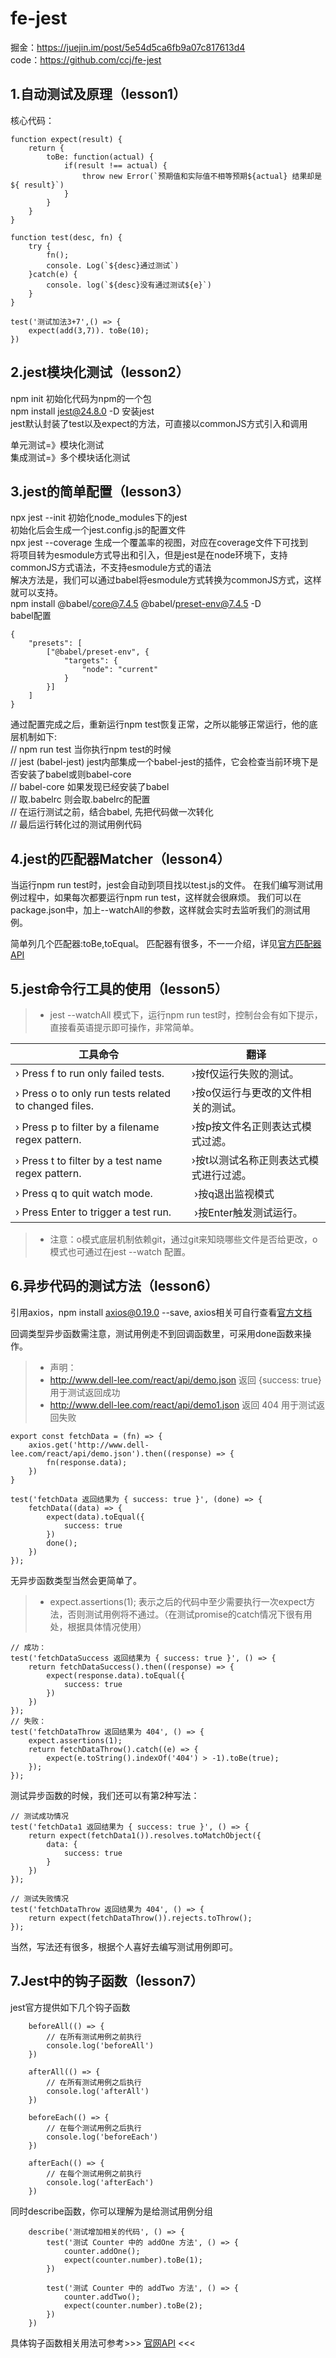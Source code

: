 # fe-jest
掘金：https://juejin.im/post/5e54d5ca6fb9a07c817613d4  
code：https://github.com/ccj/fe-jest

## 1.自动测试及原理（lesson1）
核心代码：

```
function expect(result) {
    return {
        toBe: function(actual) {
            if(result !== actual) {
                throw new Error(`预期值和实际值不相等预期${actual} 结果却是${ result}`)
            }
        }
    }
}

function test(desc, fn) {
    try {
        fn();
        console. Log(`${desc}通过测试`)
    }catch(e) {
        console. log(`${desc}没有通过测试${e}`)
    }
}

test('测试加法3+7',() => {
    expect(add(3,7)). toBe(10);
})

```

## 2.jest模块化测试（lesson2） 
npm init 初始化代码为npm的一个包   
npm install jest@24.8.0 -D 安装jest  
jest默认封装了test以及expect的方法，可直接以commonJS方式引入和调用

单元测试=》模块化测试  
集成测试=》多个模块话化测试


## 3.jest的简单配置（lesson3）
npx jest --init  初始化node_modules下的jest  
初始化后会生成一个jest.config.js的配置文件  
npx jest --coverage 生成一个覆盖率的视图，对应在coverage文件下可找到  
将项目转为esmodule方式导出和引入，但是jest是在node环境下，支持commonJS方式语法，不支持esmodule方式的语法  
解决方法是，我们可以通过babel将esmodule方式转换为commonJS方式，这样就可以支持。  
npm install @babel/core@7.4.5 @babel/preset-env@7.4.5 -D  
babel配置
```
{
    "presets": [
        ["@babel/preset-env", {
            "targets": {
                "node": "current"
            }
        }]
    ]
}
```
通过配置完成之后，重新运行npm test恢复正常，之所以能够正常运行，他的底层机制如下:  
// npm run test         当你执行npm test的时候  
// jest (babel-jest)    jest内部集成一个babel-jest的插件，它会检查当前环境下是否安装了babel或则babel-core  
// babel-core           如果发现已经安装了babel  
// 取.babelrc           则会取.babelrc的配置  
// 在运行测试之前，结合babel, 先把代码做一次转化  
// 最后运行转化过的测试用例代码  


## 4.jest的匹配器Matcher（lesson4）
当运行npm run test时，jest会自动到项目找以test.js的文件。
在我们编写测试用例过程中，如果每次都要运行npm run test，这样就会很麻烦。
我们可以在package.json中，加上--watchAll的参数，这样就会实时去监听我们的测试用例。

简单列几个匹配器:toBe,toEqual。
匹配器有很多，不一一介绍，详见[官方匹配器API](https://jestjs.io/docs/zh-Hans/expect)

## 5.jest命令行工具的使用（lesson5）
>* jest --watchAll 模式下，运行npm run test时，控制台会有如下提示，直接看英语提示即可操作，非常简单。  

|工具命令 | 翻译 |
|------|------|
|› Press f to run only failed tests. | ›按f仅运行失败的测试。|
| › Press o to only run tests related to changed files. |  ›按o仅运行与更改的文件相关的测试。|
| › Press p to filter by a filename regex pattern. |  ›按p按文件名正则表达式模式过滤。|
| › Press t to filter by a test name regex pattern. |  ›按t以测试名称正则表达式模式进行过滤。|
| › Press q to quit watch mode. |  ›按q退出监视模式|
| › Press Enter to trigger a test run. |  ›按Enter触发测试运行。|

>* 注意：o模式底层机制依赖git，通过git来知晓哪些文件是否给更改，o模式也可通过在jest --watch 配置。

## 6.异步代码的测试方法（lesson6）
引用axios，npm install axios@0.19.0 --save, axios相关可自行查看[官方文档](http://www.axios-js.com/)  

回调类型异步函数需注意，测试用例走不到回调函数里，可采用done函数来操作。
>* 声明：
>* http://www.dell-lee.com/react/api/demo.json 返回 {success: true} 用于测试返回成功  
>* http://www.dell-lee.com/react/api/demo1.json 返回 404 用于测试返回失败  
```
export const fetchData = (fn) => {
    axios.get('http://www.dell-lee.com/react/api/demo.json').then((response) => {
        fn(response.data);
    }) 
}

test('fetchData 返回结果为 { success: true }', (done) => {
    fetchData((data) => {
        expect(data).toEqual({
            success: true
        })
        done();
    })
});
```
无异步函数类型当然会更简单了。
>* expect.assertions(1); 表示之后的代码中至少需要执行一次expect方法，否则测试用例将不通过。（在测试promise的catch情况下很有用处，根据具体情况使用）   
```
// 成功：
test('fetchDataSuccess 返回结果为 { success: true }', () => {
    return fetchDataSuccess().then((response) => {
        expect(response.data).toEqual({
            success: true
        })
    })
});
// 失败：
test('fetchDataThrow 返回结果为 404', () => {
    expect.assertions(1);
    return fetchDataThrow().catch((e) => {
        expect(e.toString().indexOf('404') > -1).toBe(true);
    });
});
```

测试异步函数的时候，我们还可以有第2种写法：
```
// 测试成功情况
test('fetchData1 返回结果为 { success: true }', () => {
    return expect(fetchData1()).resolves.toMatchObject({
        data: {
            success: true
        }
    })
});

// 测试失败情况
test('fetchDataThrow 返回结果为 404', () => {
    return expect(fetchDataThrow()).rejects.toThrow();
});
```

当然，写法还有很多，根据个人喜好去编写测试用例即可。

## 7.Jest中的钩子函数（lesson7）
jest官方提供如下几个钩子函数
```
    beforeAll(() => {
        // 在所有测试用例之前执行
        console.log('beforeAll')
    })
    
    afterAll(() => {
        // 在所有测试用例之后执行
        console.log('afterAll')
    })
    
    beforeEach(() => {
        // 在每个测试用例之后执行
        console.log('beforeEach')
    })
    
    afterEach(() => {
        // 在每个测试用例之前执行
        console.log('afterEach')
    })

```
同时describe函数，你可以理解为是给测试用例分组
```
    describe('测试增加相关的代码', () => {
        test('测试 Counter 中的 addOne 方法', () => {
            counter.addOne();
            expect(counter.number).toBe(1);
        })
        
        test('测试 Counter 中的 addTwo 方法', () => {
            counter.addTwo();
            expect(counter.number).toBe(2);
        })
    }) 
```
具体钩子函数相关用法可参考\>>> [官网API](https://jestjs.io/docs/en/setup-teardown) <<<